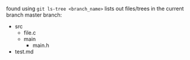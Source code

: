 found using `git ls-tree <branch_name>` lists out files/trees  in the current branch
master branch:

+ src
	+ file.c
	+ main
		+ main.h
+ test.md